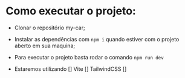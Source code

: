 # Como executar o projeto:
 - Clonar o repositório my-car;
 - Instalar as dependências com `npm i` quando estiver com o projeto aberto em sua maquina;
 - Para executar o projeto basta rodar o comando `npm run dev`




- Estaremos utilizando
  [] Vite
  [] TailwindCSS
  []
